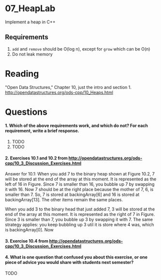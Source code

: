 07_HeapLab
==============

Implement a heap in C++

Requirements
------------

1. `add` and `remove` should be O(log n), except for `grow` which can be O(n)
2. Do not leak memory

Reading
=======
"Open Data Structures," Chapter 10, just the intro and section 1. http://opendatastructures.org/ods-cpp/10_Heaps.html

Questions
=========

#### 1. Which of the above requirements work, and which do not? For each requirement, write a brief response.

1. TODO
2. TODO

#### 2. Exercises 10.1 and 10.2 from http://opendatastructures.org/ods-cpp/10_3_Discussion_Exercises.html
Answer for 10.1:
When you add 7 to the binary heap shown at Figure 10.2, 7 will be stored at the end of the array at this moment. It is represented
as the left of 16 in Figure. Since 7 is smaller than 16, you bubble up 7 by swapping it with 16. Now 7 should be at the 
right place because the mother of 7, 6, is smaller than 7. So, 7 is stored at backingArray[6] and 16 is stored at backingArray[13].
The other items remain the same places.

When you add 3 to the binary head that just added 7, 3 will be stored at the end of the array at this moment. It is represented as
the right of 7 in Figure. Since 3 is smaller than 7, you bubble up 3 by swapping it with 7. The same strategy applies: you keep 
bubbling up 3 util it is store where 4 was, which is backingArray[0]. Now    

#### 3. Exercise 10.4 from http://opendatastructures.org/ods-cpp/10_3_Discussion_Exercises.html

#### 4. What is one question that confused you about this exercise, or one piece of advice you would share with students next semester?

TODO